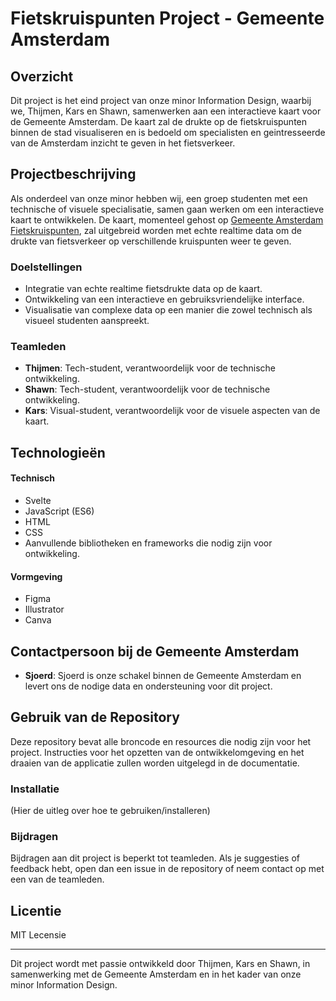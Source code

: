 # Fietskruispunten Project - Gemeente Amsterdam

## Overzicht
Dit project is het eind project van onze minor Information Design, waarbij we, Thijmen, Kars en Shawn, samenwerken aan een interactieve kaart voor de Gemeente Amsterdam. De kaart zal de drukte op de fietskruispunten binnen de stad visualiseren en is bedoeld om specialisten en geintresseerde van de Amsterdam inzicht te geven in het fietsverkeer.

## Projectbeschrijving
Als onderdeel van onze minor hebben wij, een groep studenten met een technische of visuele specialisatie, samen gaan werken om een interactieve kaart te ontwikkelen. De kaart, momenteel gehost op [Gemeente Amsterdam Fietskruispunten](https://maps.amsterdam.nl/fietskruispunten/), zal uitgebreid worden met echte realtime data om de drukte van fietsverkeer op verschillende kruispunten weer te geven.

### Doelstellingen
- Integratie van echte realtime fietsdrukte data op de kaart.
- Ontwikkeling van een interactieve en gebruiksvriendelijke interface.
- Visualisatie van complexe data op een manier die zowel technisch als visueel studenten aanspreekt.

### Teamleden
- **Thijmen**: Tech-student, verantwoordelijk voor de technische ontwikkeling.
- **Shawn**: Tech-student, verantwoordelijk voor de technische ontwikkeling.
- **Kars**: Visual-student, verantwoordelijk voor de visuele aspecten van de kaart.

## Technologieën

#### Technisch
- Svelte
- JavaScript (ES6)
- HTML
- CSS
- Aanvullende bibliotheken en frameworks die nodig zijn voor ontwikkeling.

#### Vormgeving
- Figma
- Illustrator
- Canva

## Contactpersoon bij de Gemeente Amsterdam
- **Sjoerd**: Sjoerd is onze schakel binnen de Gemeente Amsterdam en levert ons de nodige data en ondersteuning voor dit project.

## Gebruik van de Repository
Deze repository bevat alle broncode en resources die nodig zijn voor het project. Instructies voor het opzetten van de ontwikkelomgeving en het draaien van de applicatie zullen worden uitgelegd in de documentatie.

### Installatie
(Hier de uitleg over hoe te gebruiken/installeren)

### Bijdragen
Bijdragen aan dit project is beperkt tot teamleden. Als je suggesties of feedback hebt, open dan een issue in de repository of neem contact op met een van de teamleden.

## Licentie
MIT Lecensie

---

Dit project wordt met passie ontwikkeld door Thijmen, Kars en Shawn, in samenwerking met de Gemeente Amsterdam en in het kader van onze minor Information Design.
